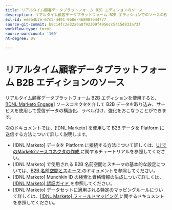 ```yaml
---
title: リアルタイム顧客データプラットフォーム B2B エディションのソース
description: リアルタイム顧客データプラットフォーム B2B エディションでのソースの役割の概要です。
exl-id: eeea4b2e-67c5-4491-9b8e-4b8987e44777
source-git-commit: b8c14fc2e32a6a8f92309f4956cc5415d833a73f
workflow-type: tm+mt
source-wordcount: '160'
ht-degree: 0%

---
```


# リアルタイム顧客データプラットフォーム B2B エディションのソース

リアルタイム顧客データプラットフォーム B2B エディションを使用すると、[[!DNL Marketo Engage]](../../sources/connectors/adobe-applications/marketo/marketo.md) ソースコネクタを介して B2B データを取り込み、サービスを使用して受信データの構造化、ラベル付け、強化をおこなうことができます。

次のドキュメントでは、[!DNL Marketo] を使用して B2B データを Platform に送信する方法について詳しく説明します。

* [!DNL Marketo] データを Platform に接続する方法について詳しくは、[UI でのMarketoソースコネクタの作成 ](../../sources/tutorials/ui/create/adobe-applications/marketo.md) に関するチュートリアルを参照してください。
* [!DNL Marketo] で使用される B2B 名前空間とスキーマの基本的な設定については、[B2B 名前空間とスキーマ ](../../sources/connectors/adobe-applications/marketo/marketo-namespaces.md) のドキュメントを参照してください。
* [!DNL Marketo] Munchkin ID の検索と資格情報の生成について詳しくは、[[!DNL Marketo]  認証ガイド ](../../sources/connectors/adobe-applications/marketo/marketo-auth.md) を参照してください。
* [!DNL Marketo] データセットに適用される特定のマッピングルールについて詳しくは、[[!DNL Marketo]  フィールドマッピング ](../../sources/connectors/adobe-applications//mapping/marketo.md) に関するドキュメントを参照してください。
